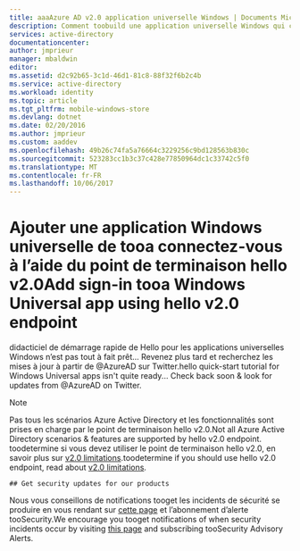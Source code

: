 ```yaml
---
title: aaaAzure AD v2.0 application universelle Windows | Documents Microsoft
description: Comment toobuild une application universelle Windows qui connecte aux utilisateurs avec les deux Account personnel de Microsoft et comptes professionnels ou scolaires.
services: active-directory
documentationcenter: 
author: jmprieur
manager: mbaldwin
editor: 
ms.assetid: d2c92b65-3c1d-46d1-81c8-88f32f6b2c4b
ms.service: active-directory
ms.workload: identity
ms.topic: article
ms.tgt_pltfrm: mobile-windows-store
ms.devlang: dotnet
ms.date: 02/20/2016
ms.author: jmprieur
ms.custom: aaddev
ms.openlocfilehash: 49b26c74fa5a76664c3229256c9bd128563b830c
ms.sourcegitcommit: 523283cc1b3c37c428e77850964dc1c33742c5f0
ms.translationtype: MT
ms.contentlocale: fr-FR
ms.lasthandoff: 10/06/2017
---
```

# <a name="add-sign-in-tooa-windows-universal-app-using-hello-v20-endpoint"></a><span data-ttu-id="8c642-103">Ajouter une application Windows universelle de tooa connectez-vous à l’aide du point de terminaison hello v2.0</span><span class="sxs-lookup"><span data-stu-id="8c642-103">Add sign-in tooa Windows Universal app using hello v2.0 endpoint</span></span>
  <span data-ttu-id="8c642-104">didacticiel de démarrage rapide de Hello pour les applications universelles Windows n’est pas tout à fait prêt... Revenez plus tard et recherchez les mises à jour à partir de @AzureAD sur Twitter.</span><span class="sxs-lookup"><span data-stu-id="8c642-104">hello quick-start tutorial for Windows Universal apps isn't quite ready... Check back soon & look for updates from @AzureAD on Twitter.</span></span>

> [!NOTE]
> <span data-ttu-id="8c642-105">Pas tous les scénarios Azure Active Directory et les fonctionnalités sont prises en charge par le point de terminaison hello v2.0.</span><span class="sxs-lookup"><span data-stu-id="8c642-105">Not all Azure Active Directory scenarios & features are supported by hello v2.0 endpoint.</span></span>  <span data-ttu-id="8c642-106">toodetermine si vous devez utiliser le point de terminaison hello v2.0, en savoir plus sur [v2.0 limitations](active-directory-v2-limitations.md).</span><span class="sxs-lookup"><span data-stu-id="8c642-106">toodetermine if you should use hello v2.0 endpoint, read about [v2.0 limitations](active-directory-v2-limitations.md).</span></span>
> 
> 

    ## Get security updates for our products

<span data-ttu-id="8c642-107">Nous vous conseillons de notifications tooget les incidents de sécurité se produire en vous rendant sur [cette page](https://technet.microsoft.com/security/dd252948) et l’abonnement d’alerte tooSecurity.</span><span class="sxs-lookup"><span data-stu-id="8c642-107">We encourage you tooget notifications of when security incidents occur by visiting [this page](https://technet.microsoft.com/security/dd252948) and subscribing tooSecurity Advisory Alerts.</span></span>

